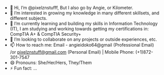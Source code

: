 - 👋 Hi, I’m @pixelznstufff, But I also go by Angie, or Kilometer.
- 👀 I’m interested in growing my knowledge in many different skillsets, and different subjects.
- 🌱 I’m currently learning and building my skills in Information Technology (IT), I am studying and working towards getting my certifications in: CompTIA A+ & CompTIA Security+
- 💞️ I’m looking to collaborate on any projects or outside experiences, etc.
- 📫 How to reach me: Email - angieidoko64@gmail (Professional Email) /or pixelznstuff@gmail.com (Personal Email) | Mobile Phone: (+1)872-301-7547 
- 😄 Pronouns: She/Her/Hers, They/Them
- ⚡ Fun fact: ...

<!---
pixelznstufff/pixelznstufff is a ✨ special ✨ repository because its `README.md` (this file) appears on your GitHub profile.
You can click the Preview link to take a look at your changes.
--->
